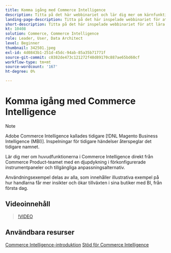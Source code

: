 ```yaml
---
title: Komma igång med Commerce Intelligence
description: Titta på det här webbinariet och lär dig mer om kärnfunktionerna i Commerce Intelligence för din Adobe Commerce eller Magento Open Source store.
landing-page-description: Titta på det här inspelade webbinariet för att lära dig mer om kärnfunktionerna i Commerce Intelligence för din Adobe Commerce eller Magento Open Source store.
short-description: Titta på det här inspelade webbinariet för att lära dig mer om kärnfunktionerna i Commerce Intelligence för din Adobe Commerce eller Magento Open Source store.
kt: 10408
solution: Commerce, Commerce Intelligence
role: Leader, User, Data Architect
level: Beginner
thumbnail: 342501.jpeg
exl-id: 4d0843b1-251d-45dc-94ab-85a35b71771f
source-git-commit: c0382de473c121272f48d89170c887ae65bd60cf
workflow-type: tm+mt
source-wordcount: '167'
ht-degree: 0%

---
```


# Komma igång med Commerce Intelligence

>[!NOTE]
>
>Adobe Commerce Intelligence kallades tidigare [!DNL Magento Business Intelligence (MBI)]. Inspelningar för tidigare händelser återspeglar det tidigare namnet.

Lär dig mer om huvudfunktionerna i Commerce Intelligence direkt från Commerce Product-teamet med en djupdykning i förkonfigurerade instrumentpaneler och tillgängliga anpassningsalternativ.

Användningsexempel delas av alla, som innehåller illustrativa exempel på hur handlarna får mer insikter och ökar tillväxten i sina butiker med BI, från första dag.

## Videoinnehåll

>[!VIDEO](https://video.tv.adobe.com/v/342501?quality=12&learn=on)

## Användbara resurser

[Commerce Intelligence-introduktion](https://experienceleague.adobe.com/docs/commerce-business-intelligence/mbi/getting-started.html)
[Stöd för Commerce Intelligence](https://experienceleague.adobe.com/docs/commerce-knowledge-base/kb/troubleshooting/miscellaneous/mbi-service-policies.html)
